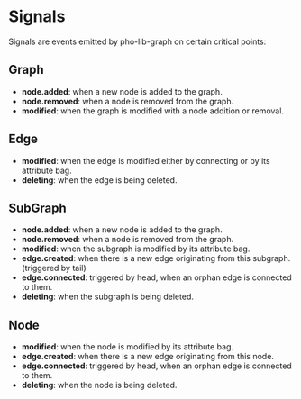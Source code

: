 # Signals

Signals are events emitted by pho-lib-graph on certain critical points:

## Graph
* **node.added**: when a new node is added to the graph.
* **node.removed**: when a node is removed from the graph.
* **modified**: when the graph is modified with a node addition or removal.

## Edge
* **modified**: when the edge is modified either by connecting or by its attribute bag.
* **deleting**: when the edge is being deleted.

## SubGraph
* **node.added**: when a new node is added to the graph.
* **node.removed**: when a node is removed from the graph.
* **modified**: when the subgraph is modified by its attribute bag.
* **edge.created**: when there is a new edge originating from this subgraph. (triggered by tail)
* **edge.connected**: triggered by head, when an orphan edge is connected to them.
* **deleting**: when the subgraph is being deleted.

## Node
* **modified**: when the node is modified by its attribute bag.
* **edge.created**: when there is a new edge originating from this node.
* **edge.connected**: triggered by head, when an orphan edge is connected to them.
* **deleting**: when the node is being deleted.
